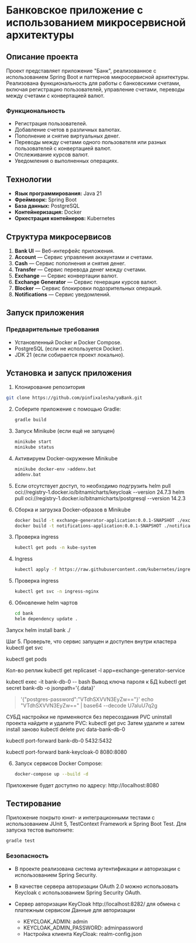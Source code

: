 # Банковское приложение с использованием микросервисной архитектуры

## Описание проекта

Проект представляет приложение "Банк", реализованное с использованием Spring Boot и паттернов микросервисной архитектуры. Реализована функциональность для работы с банковскими счетами, включая регистрацию пользователей, управление счетами, переводы между счетами с конвертацией валют.

### Функциональность
- Регистрация пользователей.
- Добавление счетов в различных валютах.
- Пополнение и снятие виртуальных денег.
- Переводы между счетами одного пользователя или разных пользователей с конвертацией валют.
- Отслеживание курсов валют.
- Уведомления о выполненных операциях.

## Технологии

- **Язык программирования:** Java 21
- **Фреймворк:** Spring Boot
- **База данных:** PostgreSQL
- **Контейнеризация:** Docker
- **Оркестрация контейнеров:** Kubernetes

## Структура микросервисов

1. **Bank UI** — Веб-интерфейс приложения.
2. **Account** — Сервис управления аккаунтами и счетами.
3. **Cash** — Сервис пополнения и снятия денег.
4. **Transfer** — Сервис перевода денег между счетами.
5. **Exchange** — Сервис конвертации валют.
6. **Exchange Generator** — Сервис генерации курсов валют.
7. **Blocker** — Сервис блокировки подозрительных операций.
8. **Notifications** — Сервис уведомлений.

## Запуск приложения

### Предварительные требования
- Установленный Docker и Docker Compose.
- PostgreSQL (если не используется Docker).
- JDK 21 (если собирается проект локально).

## Установка и запуск приложения

1. Клонирование репозитория

```bash
git clone https://github.com/pinfixalesha/yaBank.git 
```

2. Соберите приложение с помощью Gradle:
   ```bash
   gradle build
   ```
4. Запуск Minikube (если ещё не запущен)
   ```bash
   minikube start
   minikube status
   ```
5. Активируем Docker-окружение Minikube
   ```bash
   minikube docker-env >addenv.bat
   addenv.bat
   ```
3. Если отсутствует доступ, то необходимо подгрузить
   helm pull oci://registry-1.docker.io/bitnamicharts/keycloak --version 24.7.3
   helm pull oci://registry-1.docker.io/bitnamicharts/postgresql --version 14.2.3

4. Сборка и загрузка Docker-образов в Minikube
   ```bash
   docker build -t exchange-generator-application:0.0.1-SNAPSHOT ./exchangeGeneratorService
   docker build -t notifications-application:0.0.1-SNAPSHOT ./notificationsService
   ```

3) Проверка ingress
   ```bash
   kubectl get pods -n kube-system
   ```
4) Ingress
   ```bash
   kubectl apply -f https://raw.githubusercontent.com/kubernetes/ingress-nginx/controller-v1.10.1/deploy/static/provider/cloud/deploy.yaml
   ```
5) Проверка ingress
   ```bash
   kubectl get svc -n ingress-nginx
   ```
6) Обновление helm чартов
   ```bash
   cd bank
   helm dependency update .
    ```
Запуск
helm install bank ./


Шаг 5. Проверьте, что сервис запущен и доступен внутри кластера
kubectl get svc


kubectl get pods

Кол-во реплик
kubectl get replicaset -l app=exchange-generator-service

kubectl exec -it bank-db-0 -- bash
Вывод ключа пароля к БД
kubectl get secret bank-db -o jsonpath='{.data}'
>'{"postgres-password":"VTdhSXVVN3EyZw=="}'
>echo "VTdhSXVVN3EyZw==" | base64 --decode
U7aIuU7q2g

СУБД настройки не применяются без пересоздания PVC
uninstall проекта найдите и удалите PVC:
kubectl get pvc
Затем удалите и затем install заново
kubectl delete pvc data-bank-db-0

kubectl port-forward bank-db-0 5432:5432

kubectl port-forward bank-keycloak-0 8080:8080


6. Запуск сервисов Docker Compose:
   ```bash
   docker-compose up --build -d
   ```
Приложение будет доступно по адресу: http://localhost:8080


## Тестирование

Приложение покрыто юнит- и интеграционными тестами с использованием JUnit 5, TestContext Framework и Spring Boot Test. Для запуска тестов выполните:

   ```bash
   gradle test
   ```

### Безопасность

- В проекте реализована система аутентификации и авторизации с использованием Spring Security.
- В качестве сервера авторизации OAuth 2.0 можно использовать Keycloak с использованием Spring Security OAuth.

- Сервер авторизации KeyCloak http://localhost:8282/ для обмена с платежным сервисом
  Данные для авторизации
    - KEYCLOAK_ADMIN: admin
    - KEYCLOAK_ADMIN_PASSWORD: adminpassword
    - Настройка клиента KeyCloak: realm-config.json
